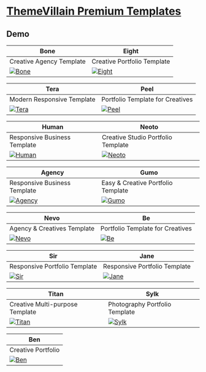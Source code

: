 # [ThemeVillain Premium Templates](https://www.themevillain.com)

## Demo
| Bone                                                                                                     | Eight                                                                                                       |
|----------------------------------------------------------------------------------------------------------|-------------------------------------------------------------------------------------------------------------|
| Creative Agency Template                                                                                 | Creative Portfolio Template                                                                                 |
| [![Bone](https://template.xtramile.id/TV/zSupportImages/bone.png)](https://template.xtramile.id/TV/Bone) | [![Eight](https://template.xtramile.id/TV/zSupportImages/eight.png)](https://template.xtramile.id/TV/Eight) |

| Tera                                                                                                     | Peel                                                                                                     |
|----------------------------------------------------------------------------------------------------------|----------------------------------------------------------------------------------------------------------|
| Modern Responsive Template                                                                               | Portfolio Template for Creatives                                                                         |
| [![Tera](https://template.xtramile.id/TV/zSupportImages/tera.png)](https://template.xtramile.id/TV/Tera) | [![Peel](https://template.xtramile.id/TV/zSupportImages/peel.png)](https://template.xtramile.id/TV/Peel) |

| Human                                                                                                       | Neoto                                                                                                       |
|-------------------------------------------------------------------------------------------------------------|-------------------------------------------------------------------------------------------------------------|
| Responsive Business Template                                                                                | Creative Studio Portfolio Template                                                                          |
| [![Human](https://template.xtramile.id/TV/zSupportImages/human.png)](https://template.xtramile.id/TV/Human) | [![Neoto](https://template.xtramile.id/TV/zSupportImages/neoto.png)](https://template.xtramile.id/TV/Neoto) |

| Agency                                                                                                         | Gumo                                                                                                     |
|----------------------------------------------------------------------------------------------------------------|----------------------------------------------------------------------------------------------------------|
| Responsive Business Template                                                                                   | Easy & Creative Portfolio Template                                                                       |
| [![Agency](https://template.xtramile.id/TV/zSupportImages/agency.png)](https://template.xtramile.id/TV/Agency) | [![Gumo](https://template.xtramile.id/TV/zSupportImages/gumo.png)](https://template.xtramile.id/TV/Gumo) |

| Nevo                                                                                                     | Be                                                                                                 |
|----------------------------------------------------------------------------------------------------------|----------------------------------------------------------------------------------------------------|
| Agency & Creatives Template                                                                              | Portfolio Template for Creatives                                                                   |
| [![Nevo](https://template.xtramile.id/TV/zSupportImages/nevo.png)](https://template.xtramile.id/TV/Nevo) | [![Be](https://template.xtramile.id/TV/zSupportImages/be.png)](https://template.xtramile.id/TV/Be) |

| Sir                                                                                                   | Jane                                                                                                     |
|-------------------------------------------------------------------------------------------------------|----------------------------------------------------------------------------------------------------------|
| Responsive Portfolio Template                                                                         | Responsive Portfolio Template                                                                            |
| [![Sir](https://template.xtramile.id/TV/zSupportImages/sir.png)](https://template.xtramile.id/TV/Sir) | [![Jane](https://template.xtramile.id/TV/zSupportImages/jane.png)](https://template.xtramile.id/TV/Jane) |

| Titan                                                                                                       | Sylk                                                                                                     |
|-------------------------------------------------------------------------------------------------------------|----------------------------------------------------------------------------------------------------------|
| Creative Multi-purpose Template                                                                             | Photography Portfolio Template                                                                           |
| [![Titan](https://template.xtramile.id/TV/zSupportImages/titan.png)](https://template.xtramile.id/TV/Titan) | [![Sylk](https://template.xtramile.id/TV/zSupportImages/sylk.png)](https://template.xtramile.id/TV/Sylk) |

| Ben                                                                                                   |
|-------------------------------------------------------------------------------------------------------|
| Creative Portfolio                                                                                    |
| [![Ben](https://template.xtramile.id/TV/zSupportImages/ben.png)](https://template.xtramile.id/TV/Ben) |